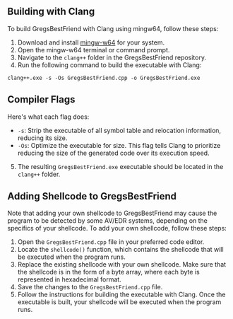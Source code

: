 ## Building with Clang

To build GregsBestFriend with Clang using mingw64, follow these steps:

1. Download and install [mingw-w64](http://mingw-w64.org/doku.php/download) for your system.
2. Open the mingw-w64 terminal or command prompt.
3. Navigate to the `clang++` folder in the GregsBestFriend repository.
4. Run the following command to build the executable with Clang:

`clang++.exe -s -Os GregsBestFriend.cpp -o GregsBestFriend.exe`

## Compiler Flags

Here's what each flag does:

- `-s`: Strip the executable of all symbol table and relocation information, reducing its size.
- `-Os`: Optimize the executable for size. This flag tells Clang to prioritize reducing the size of the generated code over its execution speed.

5. The resulting `GregsBestFriend.exe` executable should be located in the `clang++` folder.

## Adding Shellcode to GregsBestFriend

Note that adding your own shellcode to GregsBestFriend may cause the program to be detected by some AV/EDR systems, depending on the specifics of your shellcode. To add your own shellcode, follow these steps:

1. Open the `GregsBestFriend.cpp` file in your preferred code editor.
2. Locate the `shellcode()` function, which contains the shellcode that will be executed when the program runs.
3. Replace the existing shellcode with your own shellcode. Make sure that the shellcode is in the form of a byte array, where each byte is represented in hexadecimal format.
4. Save the changes to the `GregsBestFriend.cpp` file.
5. Follow the instructions for building the executable with Clang. Once the executable is built, your shellcode will be executed when the program runs.
